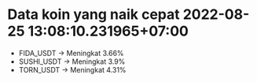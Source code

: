 # Data koin yang naik cepat 2022-08-25 13:08:10.231965+07:00

* FIDA_USDT -> Meningkat 3.66%
* SUSHI_USDT -> Meningkat 3.9%
* TORN_USDT -> Meningkat 4.31%
